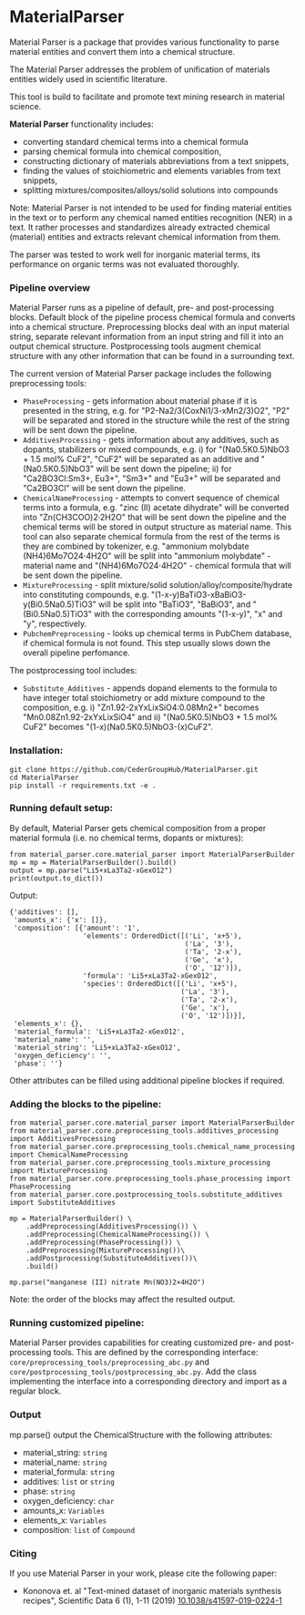 # MaterialParser

Material Parser is a package that provides various functionality to parse material entities and convert them into a
chemical structure.

The Material Parser addresses the problem of unification of materials entities widely used in scientific literature.

This tool is build to facilitate and promote text mining research in material science.

**Material Parser** functionality includes:

 * converting standard chemical terms into a chemical formula
 * parsing chemical formula into chemical composition,
 * constructing dictionary of materials abbreviations from a text snippets,
 * finding the values of stoichiometric and elements variables from text snippets,
 * splitting mixtures/composites/alloys/solid solutions into compounds

Note: Material Parser is not intended to be used for finding material entities in the text or to perform any
chemical named entities recognition (NER) in a text.
It rather processes and standardizes already extracted chemical (material) entities and extracts relevant chemical
information from them.

The parser was tested to work well for inorganic material terms, its performance on organic terms was not
evaluated thoroughly.

### Pipeline overview

Material Parser runs as a pipeline of default, pre- and post-processing blocks.
Default block of the pipeline process chemical formula and converts into a chemical structure.
Preprocessing blocks deal with an input material string,
separate relevant information from an input string and fill it into an output chemical structure.
Postprocessing tools augment chemical structure with any other information that can be found in a surrounding text.

The current version of Material Parser package includes the following preprocessing tools:
 * ``PhaseProcessing`` - gets information about material phase if it is presented in the string,
e.g. for "P2-Na2/3(CoxNi1/3-xMn2/3)O2", "P2" will be separated and stored in the structure
while the rest of the string will be sent down the pipeline.
 * ``AdditivesProcessing`` - gets information about any additives, such as dopants, stabilizers or mixed compounds,
e.g. i) for "(Na0.5K0.5)NbO3 + 1.5 mol% CuF2", "CuF2" will be separated as an additive
and "(Na0.5K0.5)NbO3" will be sent down the pipeline; ii) for "Ca2BO3Cl:Sm3+, Eu3+", "Sm3+" and "Eu3+" will be separated
and "Ca2BO3Cl" will be sent down the pipeline.
 * ``ChemicalNameProcessing`` - attempts to convert sequence of chemical terms into a formula,
e.g. "zinc (II) acetate dihydrate" will be converted into "Zn(CH3COO)2·2H2O" that will be sent down the pipeline
and the chemical terms will be stored in output structure as material name.
This tool can also separate chemical formula from the rest of the terms is they are combined by tokenizer,
e.g.  "ammonium molybdate (NH4)6Mo7O24⋅4H2O" will be split into "ammonium molybdate" - material name
and "(NH4)6Mo7O24⋅4H2O" - chemical formula that will be sent down the pipeline.
 * ``MixtureProcessing`` - split mixture/solid solution/alloy/composite/hydrate into constituting compounds,
e.g. "(1-x-y)BaTiO3-xBaBiO3-y(Bi0.5Na0.5)TiO3" will be split into "BaTiO3", "BaBiO3", and "(Bi0.5Na0.5)TiO3"
with the corresponding amounts "(1-x-y)", "x" and "y", respectively.
 * ``PubchemPreprocessing`` - looks up chemical terms in PubChem database, if chemical formula is not found.
This step usually slows down the overall pipeline perfomance.

The postprocessing tool includes:
 * ``Substitute_Additives`` - appends dopand elements to the formula to have integer total stoichiometry
or add mixture compound to the composition,
e.g. i) "Zn1.92-2xYxLixSiO4:0.08Mn2+" becomes "Mn0.08Zn1.92-2xYxLixSiO4" and
ii) "(Na0.5K0.5)NbO3 + 1.5 mol% CuF2" becomes "(1-x)(Na0.5K0.5)NbO3-(x)CuF2".


### Installation:
```
git clone https://github.com/CederGroupHub/MaterialParser.git
cd MaterialParser
pip install -r requirements.txt -e .
```

### Running default setup:

By default, Material Parser gets chemical composition from a proper material formula
(i.e. no chemical terms, dopants or mixtures):

```
from material_parser.core.material_parser import MaterialParserBuilder
mp = mp = MaterialParserBuilder().build()
output = mp.parse("Li5+xLa3Ta2-xGexO12")
print(output.to_dict())

```
Output:
```
{'additives': [],
 'amounts_x': {'x': []},
 'composition': [{'amount': '1',
                  'elements': OrderedDict([('Li', 'x+5'),
                                           ('La', '3'),
                                           ('Ta', '2-x'),
                                           ('Ge', 'x'),
                                           ('O', '12')]),
                  'formula': 'Li5+xLa3Ta2-xGexO12',
                  'species': OrderedDict([('Li', 'x+5'),
                                          ('La', '3'),
                                          ('Ta', '2-x'),
                                          ('Ge', 'x'),
                                          ('O', '12')])}],
 'elements_x': {},
 'material_formula': 'Li5+xLa3Ta2-xGexO12',
 'material_name': '',
 'material_string': 'Li5+xLa3Ta2-xGexO12',
 'oxygen_deficiency': '',
 'phase': ''}
```
Other attributes can be filled using additional pipeline blockes if required.

### Adding the blocks to the pipeline:
```
from material_parser.core.material_parser import MaterialParserBuilder
from material_parser.core.preprocessing_tools.additives_processing import AdditivesProcessing
from material_parser.core.preprocessing_tools.chemical_name_processing import ChemicalNameProcessing
from material_parser.core.preprocessing_tools.mixture_processing import MixtureProcessing
from material_parser.core.preprocessing_tools.phase_processing import PhaseProcessing
from material_parser.core.postprocessing_tools.substitute_additives import SubstituteAdditives

mp = MaterialParserBuilder() \
    .addPreprocessing(AdditivesProcessing()) \
    .addPreprocessing(ChemicalNameProcessing()) \
    .addPreprocessing(PhaseProcessing()) \
    .addPreprocessing(MixtureProcessing())\
    .addPostprocessing(SubstituteAdditives())\
    .build()

mp.parse("manganese (II) nitrate Mn(NO3)2×4H2O")

```
Note: the order of the blocks may affect the resulted output.


### Running customized pipeline:

Material Parser provides capabilities for creating customized pre- and post-processing tools.
This are defined by the corresponding interface:
``core/preprocessing_tools/preprocessing_abc.py`` and ``core/postprocessing_tools/postprocessing_abc.py``.
Add the class implementing the interface into a corresponding directory and import as a regular block.

### Output

mp.parse() output the ChemicalStructure with the following attributes:

 * material_string: ``string``
 * material_name: ``string``
 * material_formula: ``string``
 * additives: ``list`` or ``string``
 * phase: ``string``
 * oxygen_deficiency: ``char``
 * amounts_x: ``Variables``
 * elements_x: ``Variables``
 * composition: ``list`` of ``Compound``


### Citing

If you use Material Parser in your work, please cite the following paper:

 * Kononova et. al "Text-mined dataset of inorganic materials synthesis recipes", Scientific Data 6 (1), 1-11 (2019)
 [10.1038/s41597-019-0224-1](https://www.nature.com/articles/s41597-019-0224-1)